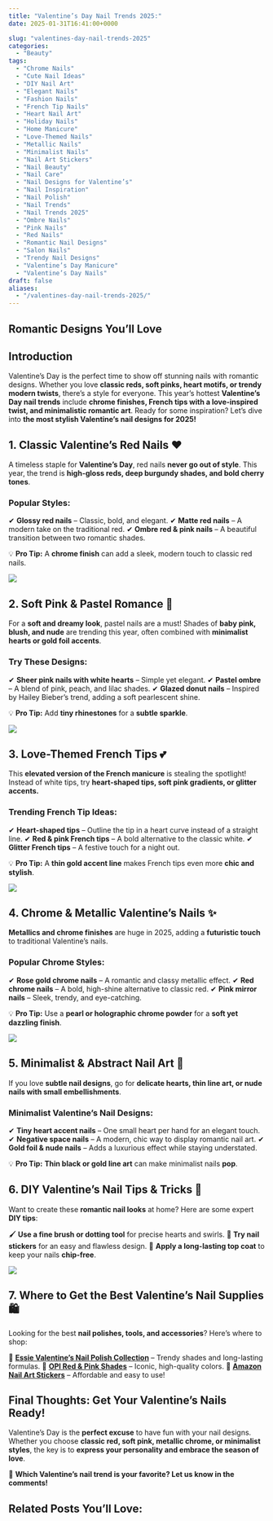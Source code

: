 ```yaml
---
title: "Valentine’s Day Nail Trends 2025:"
date: 2025-01-31T16:41:00+0000

slug: "valentines-day-nail-trends-2025"
categories:
  - "Beauty"
tags:
  - "Chrome Nails"
  - "Cute Nail Ideas"
  - "DIY Nail Art"
  - "Elegant Nails"
  - "Fashion Nails"
  - "French Tip Nails"
  - "Heart Nail Art"
  - "Holiday Nails"
  - "Home Manicure"
  - "Love-Themed Nails"
  - "Metallic Nails"
  - "Minimalist Nails"
  - "Nail Art Stickers"
  - "Nail Beauty"
  - "Nail Care"
  - "Nail Designs for Valentine’s"
  - "Nail Inspiration"
  - "Nail Polish"
  - "Nail Trends"
  - "Nail Trends 2025"
  - "Ombre Nails"
  - "Pink Nails"
  - "Red Nails"
  - "Romantic Nail Designs"
  - "Salon Nails"
  - "Trendy Nail Designs"
  - "Valentine’s Day Manicure"
  - "Valentine’s Day Nails"
draft: false
aliases:
  - "/valentines-day-nail-trends-2025/"
---
```

## **Romantic Designs You’ll Love**

## **Introduction**

Valentine’s Day is the perfect time to show off stunning nails with romantic designs. Whether you love **classic reds, soft pinks, heart motifs, or trendy modern twists**, there’s a style for everyone. This year’s hottest **Valentine’s Day nail trends** include **chrome finishes, French tips with a love-inspired twist, and minimalistic romantic art**. Ready for some inspiration? Let’s dive into **the most stylish Valentine’s nail designs for 2025!**

## **1. Classic Valentine’s Red Nails ❤️**

A timeless staple for **Valentine’s Day**, red nails **never go out of style**. This year, the trend is **high-gloss reds, deep burgundy shades, and bold cherry tones**.

### **Popular Styles:**

✔ **Glossy red nails** – Classic, bold, and elegant.
✔ **Matte red nails** – A modern take on the traditional red.
✔ **Ombre red & pink nails** – A beautiful transition between two romantic shades.

💡 **Pro Tip:** A **chrome finish** can add a sleek, modern touch to classic red nails.

![](/pixlr-image-generator-2425829a-9798-45ad-b95f-b1464a9492bc.webp)

## **2. Soft Pink & Pastel Romance 🌸**

For a **soft and dreamy look**, pastel nails are a must! Shades of **baby pink, blush, and nude** are trending this year, often combined with **minimalist hearts or gold foil accents**.

### **Try These Designs:**

✔ **Sheer pink nails with white hearts** – Simple yet elegant.
✔ **Pastel ombre** – A blend of pink, peach, and lilac shades.
✔ **Glazed donut nails** – Inspired by Hailey Bieber’s trend, adding a soft pearlescent shine.

💡 **Pro Tip:** Add **tiny rhinestones** for a **subtle sparkle**.

![](/pixlr-image-generator-b8bc5af3-7270-473c-a025-73027d0088cb.webp)

## **3. Love-Themed French Tips 💕**

This **elevated version of the French manicure** is stealing the spotlight! Instead of white tips, try **heart-shaped tips, soft pink gradients, or glitter accents.**

### **Trending French Tip Ideas:**

✔ **Heart-shaped tips** – Outline the tip in a heart curve instead of a straight line.
✔ **Red & pink French tips** – A bold alternative to the classic white.
✔ **Glitter French tips** – A festive touch for a night out.

💡 **Pro Tip:** A **thin gold accent line** makes French tips even more **chic and stylish**.

![](/pixlr-image-generator-a4f23d40-78f5-4864-bc66-c80cedd2938b.webp)

## **4. Chrome & Metallic Valentine’s Nails ✨**

**Metallics and chrome finishes** are huge in 2025, adding a **futuristic touch** to traditional Valentine’s nails.

### **Popular Chrome Styles:**

✔ **Rose gold chrome nails** – A romantic and classy metallic effect.
✔ **Red chrome nails** – A bold, high-shine alternative to classic red.
✔ **Pink mirror nails** – Sleek, trendy, and eye-catching.

💡 **Pro Tip:** Use a **pearl or holographic chrome powder** for a **soft yet dazzling finish**.

![](/pixlr-image-generator-704363f8-99b9-43b5-ad25-b15b2bb0da9a.webp)

## **5. Minimalist & Abstract Nail Art 💖**

If you love **subtle nail designs**, go for **delicate hearts, thin line art, or nude nails with small embellishments**.

### **Minimalist Valentine’s Nail Designs:**

✔ **Tiny heart accent nails** – One small heart per hand for an elegant touch.
✔ **Negative space nails** – A modern, chic way to display romantic nail art.
✔ **Gold foil & nude nails** – Adds a luxurious effect while staying understated.

💡 **Pro Tip:** **Thin black or gold line art** can make minimalist nails **pop**.

## **6. DIY Valentine’s Nail Tips & Tricks 🎨**

Want to create these **romantic nail looks** at home? Here are some expert **DIY tips**:

🖌 **Use a fine brush or dotting tool** for precise hearts and swirls.
💎 **Try nail stickers** for an easy and flawless design.
💅 **Apply a long-lasting top coat** to keep your nails **chip-free**.

![](/pixlr-image-generator-790c8950-0d42-4026-a8f8-d9f5fa5beb00.webp)

## **7. Where to Get the Best Valentine’s Nail Supplies 🛍**

Looking for the best **nail polishes, tools, and accessories**? Here’s where to shop:

💖 **[Essie Valentine’s Nail Polish Collection](https://www.essie.com/)** – Trendy shades and long-lasting formulas.
💖 **[OPI Red & Pink Shades](https://www.opi.com/)** – Iconic, high-quality colors.
💖 **[Amazon Nail Art Stickers](https://www.amazon.com/s?k=valentine+nail+stickers)** – Affordable and easy to use! 

## **Final Thoughts: Get Your Valentine’s Nails Ready!**

Valentine’s Day is the **perfect excuse** to have fun with your nail designs. Whether you choose **classic red, soft pink, metallic chrome, or minimalist styles**, the key is to **express your personality and embrace the season of love**.

💅 **Which Valentine’s nail trend is your favorite? Let us know in the comments!**

## **Related Posts You’ll Love:**

###